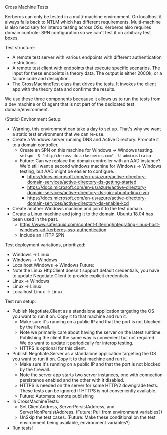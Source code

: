 Cross Machine Tests

Kerberos can only be tested in a multi-machine environment. On localhost it always falls back to NTLM which has different requirements.  Multi-machine is also neccisary for interop testing across OSs. Kerberos also requires domain controler SPN configuration so we can't test it on arbitrary test boxes.

Test structure:
- A remote test server with various endpoints with different authentication restrictions.
- A remote test client with endpoints that execute specific scenarios. The input for these endpoints is theory data. The output is either 200Ok, or a failure code and desciption.
- The CrossMachineTest class that drives the tests. It invokes the client app with the theory data and confirms the results.

We use these three components beceause it allows us to run the tests from a dev machine or CI agent that is not part of the dedicated test domain/environment.

(Static) Environment Setup:
- Warning, this environment can take a day to set up. That's why we want a static test environment that we can re-use.
- Create a Windows server running DNS and Active Directory. Promote it to a domain controller.
  - Create an SPN on this machine for Windows -> Windows testing. `setspn -S "http/chrross-dc.crkerberos.com" -U administrator`
  - Future: Can we replace the domain controller with an AAD instance? We'd still want a second windows machine for Windows -> Windows testing, but AAD might be easier to configure.
    - https://docs.microsoft.com/en-us/azure/active-directory-domain-services/active-directory-ds-getting-started
    - https://docs.microsoft.com/en-us/azure/active-directory-domain-services/active-directory-ds-join-ubuntu-linux-vm
    - https://docs.microsoft.com/en-us/azure/active-directory-domain-services/active-directory-ds-enable-kcd
- Create another Windows machine and join it to the test domain.
- Create a Linux machine and joing it to the domain. Ubuntu 18.04 has been used in the past.
  - https://www.safesquid.com/content-filtering/integrating-linux-host-windows-ad-kerberos-sso-authentication
  - Include an HTTP SPN

Test deployment variations, prioritized:
- Windows -> Linux
- Windows -> Windows
- Localhost Windows -> Windows
Future:
- Note the Linux HttpClient doesn't support default credentials, you have to update Negotiate.Client to provide explicit credentials.
- Linux -> Windows
- Linux -> Linux
- Localhost Linux -> Linux

Test run setup:
- Publish Negotiate.Client as a standalone application targeting the OS you want to run it on. Copy it to that machine and run it.
  - Make sure it's running on a public IP and that the port is not blocked by the firewall.
  - Note we primarily care about having the server on the latest runtime. Publishing the client the same way is convenient but not required. We do want to update it periodically for interop testing.
  - HTTPS is optional for this client.
- Publish Negotiate.Server as a standalone application targeting the OS you want to run it on. Copy it to that machine and run it.
  - Make sure it's running on a public IP and that the port is not blocked by the firewall.
  - Note the server app starts two server instances, one with connection persistence enabled and the other with it disabled.
  - HTTPS is needed on the server for some HTTP/2 downgrade tests. These tests can be ignored if HTTPS is not conveniently available.
  - Future: Automate remote publishing
- In CrossMachineTests:
  - Set ClientAddress, ServerPersistAddress, and ServerNonPersistAddress. (Future: Pull from environment variables?)
  - UnSkip the test cases. (Future: Make these conditional on the test environment being available, environment variables?)
- Run tests!
